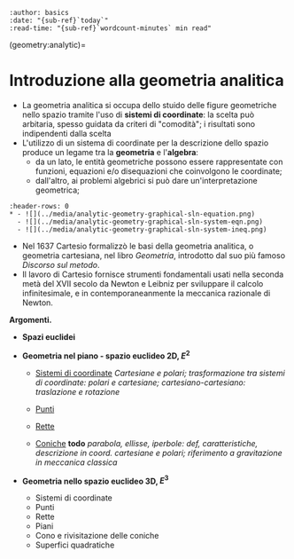 ```{article-info}
:author: basics
:date: "{sub-ref}`today`"
:read-time: "{sub-ref}`wordcount-minutes` min read"
```

(geometry:analytic)=
# Introduzione alla geometria analitica

- La geometria analitica si occupa dello stuido delle figure geometriche nello spazio tramite l'uso di **sistemi di coordinate**: la scelta può arbitaria, spesso guidata da criteri di "comodità"; i risultati sono indipendenti dalla scelta
- L'utilizzo di un sistema di coordinate per la descrizione dello spazio produce un legame tra la **geometria** e l'**algebra**:
  - da un lato, le entità geometriche possono essere rappresentate con funzioni, equazioni e/o disequazioni che coinvolgono le coordinate;
  - dall'altro, ai problemi algebrici si può dare un'interpretazione geometrica;

```{list-table}
:header-rows: 0
* - ![](../media/analytic-geometry-graphical-sln-equation.png)
  - ![](../media/analytic-geometry-graphical-sln-system-eqn.png)
  - ![](../media/analytic-geometry-graphical-sln-system-ineq.png)
```

- Nel 1637 Cartesio formalizzò le basi della geometria analitica, o geometria cartesiana, nel libro *Geometria*, introdotto dal suo più famoso *Discorso sul metodo*.
- Il lavoro di Cartesio fornisce strumenti fondamentali usati nella seconda metà del XVII secolo da Newton e Leibniz per sviluppare il calcolo infinitesimale, e in contemporaneanmente la meccanica razionale di Newton.


**Argomenti.**

- **Spazi euclidei**
  
- **Geometria nel piano - spazio euclideo 2D, $E^2$**

  - [Sistemi di coordinate](geometry:analytic:2d:coordinates) *Cartesiane e polari; trasformazione tra sistemi di coordinate: polari e cartesiane; cartesiano-cartesiano: traslazione e rotazione*

  - [Punti](geometry:analytic:2d:points)

  - [Rette](geometry:analytic:2d:lines)

  - [Coniche](geometry:analytic:2d:conics) **todo** *parabola, ellisse, iperbole: def, caratteristiche, descrizione in coord. cartesiane e polari; riferimento a gravitazione in meccanica classica*

- **Geometria nello spazio euclideo 3D, $E^3$**

  -  Sistemi di coordinate
  -  Punti
  -  Rette
  -  Piani
  -  Cono e rivisitazione delle coniche
  -  Superfici quadratiche


<!--
## Geometria
La geometria si occupa della descrizione e della misura dello spazio e degli oggetti presenti in esso.

**Geometria euclidea** Formulazione assiomatica della geometria negli *Elementi* di Euclide. L'opera di Euclide contiene i risultati di geometria noti al tempo, IV-III secolo a.C., ed è la base dei principi di geometria insegnati ancora oggi.

Si occupa di elementi geometrici nel piano 2-dimensionale o nello spazio 3-dimensionale. In ordine di complessità, si occupa inizialmente della geometria piana, introducendo concetti primitivi (punto,...), **todo** *...concentrandosi su angoli, rette e triangoli, oggetti elementari nei quali è possibile scomprre altre figure piane*

**Geometria analitica** Si occupa dello studio di elementi geometrici, con l'uso di sistemi di coordinate. **todo** *E'possibile usare diversi tipi di sistemi di coordinate, come ad esempio coord. cartesiane o polari nel piano.*
Questo approccio permette di associare un elemento geometrico a un'equazione che rappresenta il legame tra le coordinate dei suoi punti: la geometria analitica rappresenta quindi un **ponte** tra la geometria e l'algebra.

**todo** *Gli oggetti geometrici sono indipendenti dai sistemi di riferimento usati per descriverli; si può quindi definire i sistemi di riferimento per rendere la descrizione la più semplice possibile*

**todo** *Si possono riconoscere i punti di uno spazio euclideo come elementi di uno* **spazio vettoriale**. Si possono quindi usare gli strumenti dell'algebra e del calcolo lineare (vettoriale).

**todo: argomenti.** *Geometria piana: coordinate; distanza; retta; coniche;... Geometria nello spazio euclideo 3-dimensionale: coordinate; distanza; retta; piano; superfici quadratiche*

**Geometria differenziale** Si occupa dello studio di oggetti geometrici differenziabili, lisci, come curve e superfici. **todo** *Grandezze locali (differenziali): normale, curvatura,...; grandezze globali (integrali): lunghezza, superficie, volume; massa, momenti di inerzia;...*
-->
